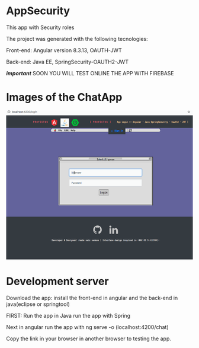 # AppSecurity
This app with Security roles 

The project was generated with the following tecnologies: 

Front-end: Angular version 8.3.13, OAUTH-JWT

Back-end: Java EE, SpringSecurity-OAUTH2-JWT

***important***
SOON YOU WILL TEST ONLINE THE APP WITH FIREBASE


# Images of the ChatApp
![](showcase/loginAPP_showcase.gif)



# Development server
Download the app: install the front-end in angular and the back-end in java(eclipse or springtool)

FIRST:
Run the app in Java run the app with Spring

Next in angular run the app with ng serve -o (localhost:4200/chat)

Copy the link in your browser in another browser to testing the app.

